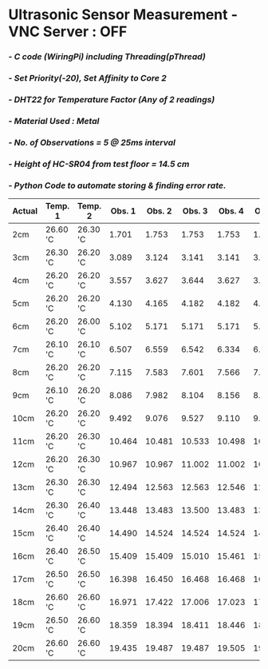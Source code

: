 # **Ultrasonic Sensor Measurement - VNC Server : OFF**
### *- C code (WiringPi) including Threading(pThread)*
### *- Set Priority(-20), Set Affinity to Core 2*
### *- DHT22 for Temperature Factor (Any of 2 readings)*
### *- Material Used : Metal*
### *- No. of Observations = 5 @ 25ms interval*
### *- Height of HC-SR04 from test floor = 14.5 cm*
### *- Python Code to automate storing & finding error rate.*

Actual | Temp. 1 | Temp. 2 | Obs. 1 | Obs. 2 | Obs. 3 | Obs. 4 | Obs. 5 | Repeat Count | Repeat Value | Error Rate
---- | ---- | ---- | ---- | ---- | ---- | ---- | ----| ---- | ---- | ---- 
 2cm | 26.60 'C | 26.30 'C | 1.701 | 1.753 | 1.753 | 1.753 | 1.753 | 4 | 1.752 | -0.248
 3cm | 26.30 'C | 26.20 'C | 3.089 | 3.124 | 3.141 | 3.141 | 3.141 | 3 | 3.140 | 0.14
 4cm | 26.20 'C | 26.20 'C | 3.557 | 3.627 | 3.644 | 3.627 | 3.627 | 3 | 3.626 | -0.374
 5cm | 26.20 'C | 26.20 'C | 4.130 | 4.165 | 4.182 | 4.182 | 4.199 | 2 | 4.182 | -0.818
 6cm | 26.20 'C | 26.00 'C | 5.102 | 5.171 | 5.171 | 5.171 | 5.171 | 4 | 5.171 | -0.829
 7cm | 26.10 'C | 26.10 'C | 6.507 | 6.559 | 6.542 | 6.334 | 6.316 | 1 | 6.507 | -0.493
 8cm | 26.20 'C | 26.20 'C | 7.115 | 7.583 | 7.601 | 7.566 | 7.167 | 1 | 7.114 | -0.886
 9cm | 26.10 'C | 26.20 'C | 8.086 | 7.982 | 8.104 | 8.156 | 8.138 | 1 | 8.086 | -0.914
 10cm | 26.20 'C | 26.20 'C | 9.492 | 9.076 | 9.527 | 9.110 | 9.110 | 2 | 9.110 | -0.89
 11cm | 26.20 'C | 26.30 'C | 10.464 | 10.481 | 10.533 | 10.498 | 10.464 | 2 | 10.463 | -0.537
 12cm | 26.20 'C | 26.30 'C | 10.967 | 10.967 | 11.002 | 11.002 | 10.984 | 2 | 10.966 | -1.034
 13cm | 26.30 'C | 26.30 'C | 12.494 | 12.563 | 12.563 | 12.546 | 12.546 | 2 | 12.563 | -0.437
 14cm | 26.30 'C | 26.40 'C | 13.448 | 13.483 | 13.500 | 13.483 | 13.483 | 3 | 13.483 | -0.517
 15cm | 26.40 'C | 26.40 'C | 14.490 | 14.524 | 14.524 | 14.524 | 14.524 | 4 | 14.524 | -0.476
 16cm | 26.40 'C | 26.50 'C | 15.409 | 15.409 | 15.010 | 15.461 | 15.010 | 2 | 15.409 | -0.591
 17cm | 26.50 'C | 26.50 'C | 16.398 | 16.450 | 16.468 | 16.468 | 16.450 | 2 | 16.467 | -0.533
 18cm | 26.60 'C | 26.60 'C | 16.971 | 17.422 | 17.006 | 17.023 | 17.457 | 1 | 16.971 | -1.029
 19cm | 26.50 'C | 26.60 'C | 18.359 | 18.394 | 18.411 | 18.446 | 18.377 | 1 | 18.359 | -0.641
 20cm | 26.60 'C | 26.60 'C | 19.435 | 19.487 | 19.487 | 19.505 | 19.071 | 2 | 19.487 | -0.513
 